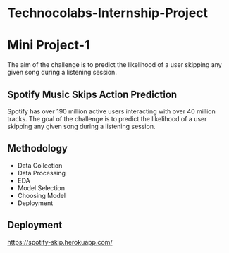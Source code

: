 # Technocolabs-Internship-Project


# Mini Project-1
The aim of the challenge is to predict the likelihood of a user skipping any given song during a listening session.

## Spotify Music Skips Action Prediction

Spotify has over 190 million active users interacting with over 40 million tracks. The goal of the challenge is to predict the likelihood of a user skipping any given song during a listening session.


## Methodology

* Data Collection
* Data Processing
* EDA
* Model Selection
* Choosing Model
* Deployment

## Deployment
https://spotify-skip.herokuapp.com/

